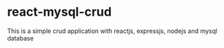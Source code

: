 # react-mysql-crud
This is a simple crud application with reactjs, expressjs, nodejs and mysql database
